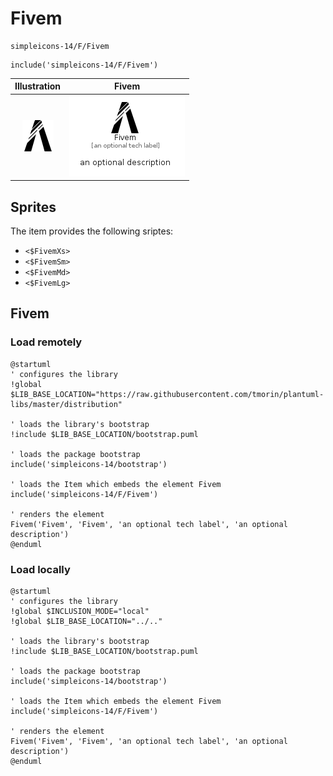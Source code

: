 # Fivem


```text
simpleicons-14/F/Fivem
```

```text
include('simpleicons-14/F/Fivem')
```



| Illustration | Fivem |
| :---: | :---: |
| ![illustration for Illustration](../../simpleicons-14/F/Fivem.png) | ![illustration for Fivem](../../simpleicons-14/F/Fivem.Local.png) |



## Sprites
The item provides the following sriptes:

- `<$FivemXs>`
- `<$FivemSm>`
- `<$FivemMd>`
- `<$FivemLg>`





## Fivem

### Load remotely
```plantuml
@startuml
' configures the library
!global $LIB_BASE_LOCATION="https://raw.githubusercontent.com/tmorin/plantuml-libs/master/distribution"

' loads the library's bootstrap
!include $LIB_BASE_LOCATION/bootstrap.puml

' loads the package bootstrap
include('simpleicons-14/bootstrap')

' loads the Item which embeds the element Fivem
include('simpleicons-14/F/Fivem')

' renders the element
Fivem('Fivem', 'Fivem', 'an optional tech label', 'an optional description')
@enduml
```

### Load locally
```plantuml
@startuml
' configures the library
!global $INCLUSION_MODE="local"
!global $LIB_BASE_LOCATION="../.."

' loads the library's bootstrap
!include $LIB_BASE_LOCATION/bootstrap.puml

' loads the package bootstrap
include('simpleicons-14/bootstrap')

' loads the Item which embeds the element Fivem
include('simpleicons-14/F/Fivem')

' renders the element
Fivem('Fivem', 'Fivem', 'an optional tech label', 'an optional description')
@enduml
```

